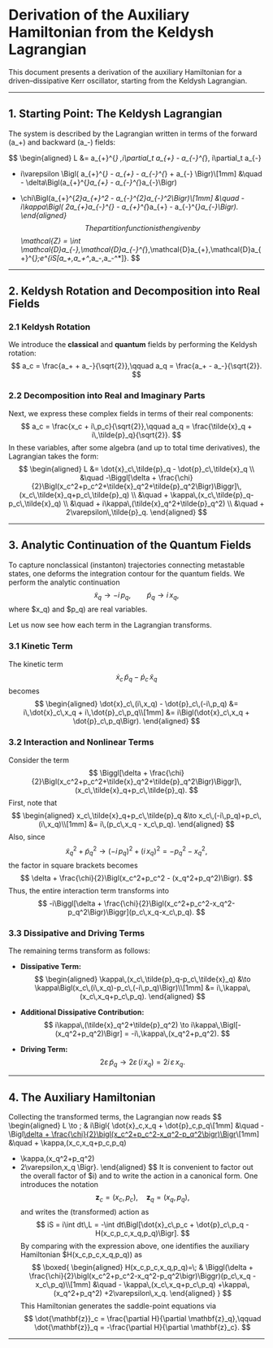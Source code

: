 # Derivation of the Auxiliary Hamiltonian from the Keldysh Lagrangian

This document presents a derivation of the auxiliary Hamiltonian for a driven–dissipative Kerr oscillator, starting from the Keldysh Lagrangian.

---

## 1. Starting Point: The Keldysh Lagrangian

The system is described by the Lagrangian written in terms of the forward (a_+) and backward (a_-) fields:

$$
\begin{aligned}
L &= a_{+}^{*} \,i\partial_t a_{+} - a_{-}^{*}\, i\partial_t a_{-}
+ i\varepsilon \Bigl( a_{+}^{*} - a_{+} - a_{-}^{*} + a_{-} \Bigr)\\[1mm]
&\quad - \delta\Bigl(a_{+}^{*}a_{+} - a_{-}^{*}a_{-}\Bigr)
- \chi\Bigl(a_{+}^{*2}a_{+}^2 - a_{-}^{*2}a_{-}^2\Bigr)\\[1mm]
&\quad - i\kappa\Bigl( 2a_{+}a_{-}^{*} - a_{+}^{*}a_{+} - a_{-}^{*}a_{-}\Bigr).
\end{aligned}
$$
The partition function is then given by
$$
\mathcal{Z} = \int \mathcal{D}a_{-}\,\mathcal{D}a_{-}^{*}\,\mathcal{D}a_{+}\,\mathcal{D}a_{+}^{*}\;e^{iS[a_+,a_+^*,a_-,a_-^*]}.
$$

---

## 2. Keldysh Rotation and Decomposition into Real Fields

### 2.1 Keldysh Rotation

We introduce the **classical** and **quantum** fields by performing the Keldysh rotation:
$$
a_c = \frac{a_+ + a_-}{\sqrt{2}},\qquad
a_q = \frac{a_+ - a_-}{\sqrt{2}}.
$$

### 2.2 Decomposition into Real and Imaginary Parts

Next, we express these complex fields in terms of their real components:
$$
a_c = \frac{x_c + i\,p_c}{\sqrt{2}},\qquad
a_q = \frac{\tilde{x}_q + i\,\tilde{p}_q}{\sqrt{2}}.
$$
In these variables, after some algebra (and up to total time derivatives), the Lagrangian takes the form:
$$
\begin{aligned}
L &= \dot{x}_c\,\tilde{p}_q - \dot{p}_c\,\tilde{x}_q \\
&\quad -\Biggl[\delta + \frac{\chi}{2}\Bigl(x_c^2+p_c^2+\tilde{x}_q^2+\tilde{p}_q^2\Bigr)\Biggr]\,(x_c\,\tilde{x}_q+p_c\,\tilde{p}_q) \\
&\quad + \kappa\,(x_c\,\tilde{p}_q-p_c\,\tilde{x}_q) \\
&\quad + i\kappa\,(\tilde{x}_q^2+\tilde{p}_q^2) \\
&\quad + 2\varepsilon\,\tilde{p}_q.
\end{aligned}
$$

---

## 3. Analytic Continuation of the Quantum Fields

To capture nonclassical (instanton) trajectories connecting metastable states, one deforms the integration contour for the quantum fields. We perform the analytic continuation
$$
\tilde{x}_q \to -i\,p_q,\qquad \tilde{p}_q \to i\,x_q,
$$
where $x_q\) and $p_q\) are real variables.

Let us now see how each term in the Lagrangian transforms.

### 3.1 Kinetic Term

The kinetic term
$$
\dot{x}_c\,\tilde{p}_q - \dot{p}_c\,\tilde{x}_q
$$
becomes
$$
\begin{aligned}
\dot{x}_c\,(i\,x_q) - \dot{p}_c\,(-i\,p_q)
&= i\,\dot{x}_c\,x_q + i\,\dot{p}_c\,p_q\\[1mm]
&= i\Bigl(\dot{x}_c\,x_q + \dot{p}_c\,p_q\Bigr).
\end{aligned}
$$

### 3.2 Interaction and Nonlinear Terms

Consider the term
$$
\Biggl[\delta + \frac{\chi}{2}\Bigl(x_c^2+p_c^2+\tilde{x}_q^2+\tilde{p}_q^2\Bigr)\Biggr]\,(x_c\,\tilde{x}_q+p_c\,\tilde{p}_q).
$$
First, note that
$$
\begin{aligned}
x_c\,\tilde{x}_q+p_c\,\tilde{p}_q &\to x_c\,(-i\,p_q)+p_c\,(i\,x_q)\\[1mm]
&= i\,(p_c\,x_q - x_c\,p_q).
\end{aligned}
$$
Also, since
$$
\tilde{x}_q^2+\tilde{p}_q^2 \to (-i\,p_q)^2+(i\,x_q)^2 = -p_q^2 - x_q^2,
$$
the factor in square brackets becomes
$$
\delta + \frac{\chi}{2}\Bigl(x_c^2+p_c^2 - (x_q^2+p_q^2)\Bigr).
$$
Thus, the entire interaction term transforms into
$$
-i\Biggl[\delta + \frac{\chi}{2}\Bigl(x_c^2+p_c^2-x_q^2-p_q^2\Bigr)\Biggr](p_c\,x_q-x_c\,p_q).
$$

### 3.3 Dissipative and Driving Terms

The remaining terms transform as follows:

- **Dissipative Term:**
  $$
  \begin{aligned}
  \kappa\,(x_c\,\tilde{p}_q-p_c\,\tilde{x}_q)
  &\to \kappa\Bigl(x_c\,(i\,x_q)-p_c\,(-i\,p_q)\Bigr)\\[1mm]
  &= i\,\kappa\,(x_c\,x_q+p_c\,p_q).
  \end{aligned}
  $$

- **Additional Dissipative Contribution:**
  $$
  i\kappa\,(\tilde{x}_q^2+\tilde{p}_q^2)
  \to i\kappa\,\Bigl[-(x_q^2+p_q^2)\Bigr]
  = -i\,\kappa\,(x_q^2+p_q^2).
  $$

- **Driving Term:**
  $$
  2\varepsilon\,\tilde{p}_q \to 2\varepsilon\,(i\,x_q) = 2i\,\varepsilon\,x_q.
  $$

---

## 4. The Auxiliary Hamiltonian

Collecting the transformed terms, the Lagrangian now reads
$$
\begin{aligned}
L \to \; & i\Bigl\{ \dot{x}_c\,x_q + \dot{p}_c\,p_q\\[1mm]
&\quad - \Bigl[\delta + \frac{\chi}{2}\bigl(x_c^2+p_c^2-x_q^2-p_q^2\bigr)\Bigr](p_c\,x_q-x_c\,p_q)\\[1mm]
&\quad + \kappa\,(x_c\,x_q+p_c\,p_q)
- \kappa\,(x_q^2+p_q^2)
- 2\varepsilon\,x_q \Bigr\}.
\end{aligned}
$$
It is convenient to factor out the overall factor of $i\) and to write the action in a canonical form. One introduces the notation
$$
\mathbf{z}_c=(x_c,p_c),\quad \mathbf{z}_q=(x_q,p_q),
$$
and writes the (transformed) action as
$$
iS = i\int dt\,L = -\int dt\Bigl[\dot{x}_c\,p_c + \dot{p}_c\,p_q - H(x_c,p_c,x_q,p_q)\Bigr].
$$
By comparing with the expression above, one identifies the auxiliary Hamiltonian $H(x_c,p_c,x_q,p_q)\) as
$$
\boxed{
\begin{aligned}
H(x_c,p_c,x_q,p_q)=\; & \Biggl(\delta + \frac{\chi}{2}\bigl(x_c^2+p_c^2-x_q^2-p_q^2\bigr)\Biggr)(p_c\,x_q - x_c\,p_q)\\[1mm]
&\quad - \kappa\,(x_c\,x_q+p_c\,p_q)
+\kappa\,(x_q^2+p_q^2)
+2\varepsilon\,x_q.
\end{aligned}
}
$$
This Hamiltonian generates the saddle-point equations via
$$
\dot{\mathbf{z}}_c = \frac{\partial H}{\partial \mathbf{z}_q},\qquad
\dot{\mathbf{z}}_q = -\frac{\partial H}{\partial \mathbf{z}_c}.
$$

---